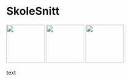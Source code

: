 # SkoleSnitt

<p float="left">
  <img src="https://i.imgur.com/fPeIqSo.jpg" width="100" />
  <img src="https://i.imgur.com/fPeIqSo.jpg" width="100" /> 
  <img src="https://i.imgur.com/fPeIqSo.jpg" width="100" />
</p>

text
